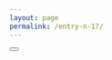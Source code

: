```yaml
---
layout: page
permalink: /entry-n-17/
---
```



<div id="fullImage">
  <button onclick="showButton()">              </button>
</div>

<script>
  function showButton() {
    const p = prompt("Enter code:");
    if (p === 'I<3Paltri') {
      const container = document.getElementById('fullImage');
      container.innerHTML = '<a href="https://www.naturl.link/frtyuiop" rel="noopener noreferrer nofollow">...</a>';
    }
  }
</script>
